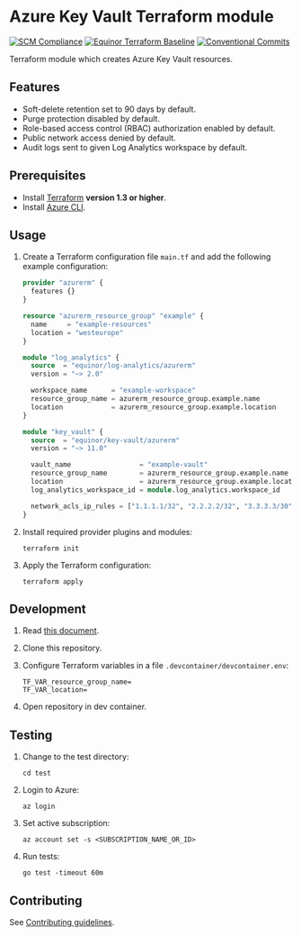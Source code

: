# Azure Key Vault Terraform module

[![SCM Compliance](https://scm-compliance-api.radix.equinor.com/repos/equinor/terraform-azurerm-key-vault/badge)](https://scm-compliance-api.radix.equinor.com/repos/equinor/terraform-azurerm-key-vault/badge)
[![Equinor Terraform Baseline](https://img.shields.io/badge/Equinor%20Terraform%20Baseline-1.0.0-blueviolet)](https://github.com/equinor/terraform-baseline)
[![Conventional Commits](https://img.shields.io/badge/Conventional%20Commits-1.0.0-yellow.svg)](https://conventionalcommits.org)

Terraform module which creates Azure Key Vault resources.

## Features

- Soft-delete retention set to 90 days by default.
- Purge protection disabled by default.
- Role-based access control (RBAC) authorization enabled by default.
- Public network access denied by default.
- Audit logs sent to given Log Analytics workspace by default.

## Prerequisites

- Install [Terraform](https://developer.hashicorp.com/terraform/install) **version 1.3 or higher**.
- Install [Azure CLI](https://learn.microsoft.com/en-us/cli/azure/install-azure-cli).

## Usage

1. Create a Terraform configuration file `main.tf` and add the following example configuration:

    ```terraform
    provider "azurerm" {
      features {}
    }

    resource "azurerm_resource_group" "example" {
      name     = "example-resources"
      location = "westeurope"
    }

    module "log_analytics" {
      source  = "equinor/log-analytics/azurerm"
      version = "~> 2.0"

      workspace_name      = "example-workspace"
      resource_group_name = azurerm_resource_group.example.name
      location            = azurerm_resource_group.example.location
    }

    module "key_vault" {
      source  = "equinor/key-vault/azurerm"
      version = "~> 11.0"

      vault_name                 = "example-vault"
      resource_group_name        = azurerm_resource_group.example.name
      location                   = azurerm_resource_group.example.location
      log_analytics_workspace_id = module.log_analytics.workspace_id

      network_acls_ip_rules = ["1.1.1.1/32", "2.2.2.2/32", "3.3.3.3/30"]
    }
    ```

1. Install required provider plugins and modules:

    ```console
    terraform init
    ```

1. Apply the Terraform configuration:

    ```console
    terraform apply
    ```

## Development

1. Read [this document](https://code.visualstudio.com/docs/devcontainers/containers).

1. Clone this repository.

1. Configure Terraform variables in a file `.devcontainer/devcontainer.env`:

    ```env
    TF_VAR_resource_group_name=
    TF_VAR_location=
    ```

1. Open repository in dev container.

## Testing

1. Change to the test directory:

    ```console
    cd test
    ```

1. Login to Azure:

    ```console
    az login
    ```

1. Set active subscription:

    ```console
    az account set -s <SUBSCRIPTION_NAME_OR_ID>
    ```

1. Run tests:

    ```console
    go test -timeout 60m
    ```

## Contributing

See [Contributing guidelines](https://github.com/equinor/terraform-baseline/blob/main/CONTRIBUTING.md).
